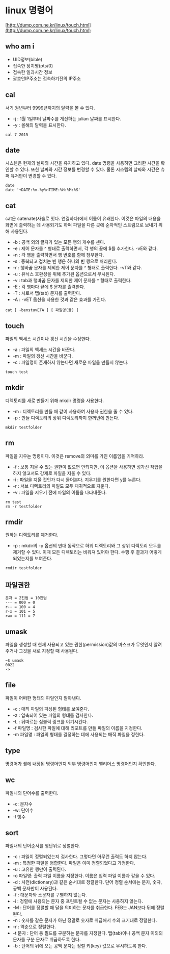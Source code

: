# linux 명령어 
[http://dump.com.ne.kr/linux/touch.html](http://dump.com.ne.kr/linux/touch.html)

## who am i
* UID정보(bible)
* 접속한 장치명(pts/0)
* 접속한 일과시간 정보
* 괄호안IP주소는 접속하기전의 IP주소

## cal
서기 원년부터 9999년까지의 달력을 볼 수 있다.
* -j : 1월 1일부터 날짜수를 계산하는 julian 날짜를 표시한다.
* -y : 올해의 달력을 표시한다.
```
cal 7 2015
```

## date
시스템은 현재의 날짜와 시간을 유지하고 있다. date 명령을 사용하면 그러한 시간을 확인할 수 있다. 또한 날짜와 시간 정보를 변경할 수 있다. 물론 시스템의 날짜와 시간은 슈퍼 유저만이 변경할 수 있다.
```
date 
date '+DATE:%m-%y%nTIME:%H:%M:%S'
```

## cat
cat은 catenate(사슬로 잇다. 연결하다)에서 이름이 유래한다. 이것은 파일의 내용을 화면에 출력하는 데 사용되기도 하며 파일을 다른 곳에 순차적인 스트림으로 보내기 위해 사용된다.
* -b : 공백 외의 글자가 있는 모든 행의 개수를 센다.
* -e : 제어 문자를 ^ 형태로 출력하면서, 각 행의 끝에 $를 추가한다. -vE와 같다.
* -n : 각 행을 출력하면서 행 번호를 함께 첨부한다.
* -s : 중복되고 겹치는 빈 행은 하나의 빈 행으로 처리한다.
* -r : 행바꿈 문자를 제외한 제어 문자를 ^ 형태로 출력한다. -vT와 같다.
* -u : 유닉스 호환성을 위해 추가된 옵션으로서 무시된다.
* -v : tab과 행바꿈 문자를 제외한 제어 문자를 ^ 형태로 출력한다.
* -E : 각 행마다 끝에 $ 문자를 출력한다.
* -T : 시로서 탭(tab) 문자를 출력한다.
* -A : -vET 옵션을 사용한 것과 같은 효과를 가진다.
```
cat [ -benstuvETA ] [ 파일명(들) ]
```

## touch
파일의 엑세스 시간이나 갱신 시간을 수정한다.
* -a : 파일의 엑세스 시간을 바꾼다.
* -m : 파일의 갱신 시간을 바꾼다.
* -c : 파일명이 존재하지 않는다면 새로운 파일을 만들지 않는다.
```
touch test
```

## mkdir
디렉토리를 새로 만들기 위해 mkdir 명령을 사용한다.
* -m : 디렉토리를 만들 때 같이 사용하여 사용자 권한을 줄 수 있다.
* -p : 만들 디렉토리의 상위 디렉토리까지 한꺼번에 만든다.
```
mkdir testfolder
```

## rm 
파일을 지우는 명령이다. 이것은 remove의 의미를 가진 이름임을 기억하라.
* -f : 보통 지울 수 있는 권한이 없으면 안되지만, 이 옵션을 사용하면 성가신 작업을 하지 않고서도 강제로 파일을 지울 수 있다.
* -i : 파일을 지울 것인가 다시 물어본다. 지우기를 원한다면 y를 누른다.
* -r : 서브 디렉토리의 파일도 모두 재귀적으로 지운다.
* -v : 파일을 지우기 전에 파일의 이름을 나타내준다.
```
rm test
rm -r testfolder
```

## rmdir
원하는 디렉토리를 제거한다.
* -p : mkdir의 -p 옵션의 반대 동작으로 하위 디렉토리와 그 상위 디렉토리 모두를 제거할 수 있다. 이때 모든 디렉토리는 비워져 있어야 한다. 수행 후 결과가 어떻게 되었는지를 보여준다.
```
rmdir testfolder
```

## 파일권한
```
문자 = 2진법 = 10진법
--- = 000 = 0
r-- = 100 = 4
r-x = 101 = 5
rwx = 111 = 7
```

## umask
파일을 생성할 때 현재 사용되고 있는 권한(permission)값의 마스크가 무엇인지 알려주거나 그것을 새로 지정할 때 사용된다.
```
~$ umask
0022
-> 
```

## file
파일이 어떠한 형태의 파일인지 알아낸다.
* -c : 매직 파일의 파싱된 형태를 보여준다.
* -z : 압축되어 있는 파일의 형태를 검사한다.
* -L : 뒤따르는 심볼릭 링크를 야기시킨다.
* -f 파일명 : 검사한 파일에 대해 리포트를 만들 파일의 이름을 지정한다.
* -m 파일명 : 파일의 형태를 결정하는 데에 사용되는 매직 파일을 정한다.

## type
명령어가 쉘에 내장된 명령어인지 외부 명령어인지 앨리어스 명령어인지 확인한다.

## wc
파일내의 단어수를 출력한다.
* -c: 문자수
* -w: 단어수
* -l 행수

## sort
파일내의 단어순서를 행단위로 정렬한다.
* -c : 파일이 정렬되었는지 검사한다. 그렇다면 아무런 출력도 하지 않는다.
* -m : 특정한 파일을 병합한다. 파일은 이미 정렬되었다고 가정한다.
* -u : 고유한 행만이 출력된다.
* -o 파일명: 출력 파일 이름을 지정한다. 이름은 입력 파일 이름과 같을 수 있다.
* -d : 사전(dictionary)과 같은 순서대로 정렬한다. 단어 정렬 순서에는 문자, 숫자, 공백 문자만이 사용된다.
* -f : 대문자와 소문자를 구별하지 않는다.
* -i : 정렬에 사용되는 문자 중 프린트될 수 없는 문자는 사용하지 않는다.
* -M : 단어를 정렬할 때 달을 의미하는 문자를 취급한다. FEB는 JAN보다 뒤에 정렬된다.
* -n : 숫자를 같은 문자가 아닌 정말로 숫자로 취급해서 수의 크기대로 정렬한다.
* -r : 역순으로 정렬한다.
* -t 문자 : 단어 등 필드를 구분하는 문자를 지정한다. 탭(tab)이나 공백 문자 이외의 문자를 구분 문자로 취급하도록 한다.
* -b : 단어의 뒤에 오는 공백 문자는 정렬 키(key) 값으로 무시하도록 한다.













